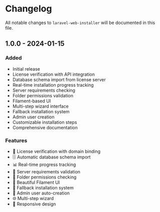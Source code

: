 # Changelog

All notable changes to `laravel-web-installer` will be documented in this file.

## 1.0.0 - 2024-01-15

### Added
- Initial release
- License verification with API integration
- Database schema import from license server
- Real-time installation progress tracking
- Server requirements checking
- Folder permissions validation
- Filament-based UI
- Multi-step wizard interface
- Fallback installation system
- Admin user creation
- Customizable installation steps
- Comprehensive documentation

### Features
- 🔐 License verification with domain binding
- 🗄️ Automatic database schema import
- 📊 Real-time progress tracking
- 🔧 Server requirements validation
- 📁 Folder permissions checking
- 🎨 Beautiful Filament UI
- 🔄 Fallback installation system
- 👤 Admin user auto-creation
- 🌐 Multi-step wizard
- 📱 Responsive design